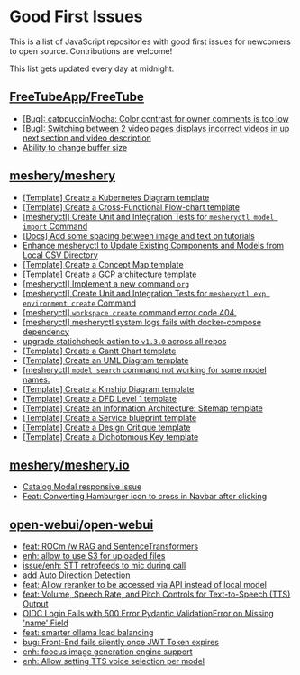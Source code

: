 # Good First Issues

This is a list of JavaScript repositories with good first issues for newcomers to open source. Contributions are welcome!

This list gets updated every day at midnight.

## [FreeTubeApp/FreeTube](https://github.com/FreeTubeApp/FreeTube)

- [[Bug]: catppuccinMocha: Color contrast for owner comments is too low](https://github.com/FreeTubeApp/FreeTube/issues/6597)
- [[Bug]: Switching between 2 video pages displays incorrect videos in up next section and video description](https://github.com/FreeTubeApp/FreeTube/issues/2261)
- [Ability to change buffer size](https://github.com/FreeTubeApp/FreeTube/issues/678)

## [meshery/meshery](https://github.com/meshery/meshery)

- [[Template] Create a Kubernetes Diagram template](https://github.com/meshery/meshery/issues/12462)
- [[Template] Create a Cross-Functional Flow-chart template](https://github.com/meshery/meshery/issues/12504)
- [[mesheryctl] Create Unit and Integration Tests for `mesheryctl model import` Command](https://github.com/meshery/meshery/issues/12137)
- [[Docs] Add some spacing between image and text on tutorials](https://github.com/meshery/meshery/issues/11783)
- [Enhance mesheryctl to Update Existing Components and Models from Local CSV Directory](https://github.com/meshery/meshery/issues/12134)
- [[Template] Create a Concept Map template](https://github.com/meshery/meshery/issues/12454)
- [[Template] Create a GCP architecture template](https://github.com/meshery/meshery/issues/12498)
- [[mesheryctl] Implement a new command `org`](https://github.com/meshery/meshery/issues/13146)
- [[mesheryctl] Create Unit and Integration Tests for `mesheryctl exp environment create` Command](https://github.com/meshery/meshery/issues/12138)
- [[mesheryctl] `workspace create` command error code 404.](https://github.com/meshery/meshery/issues/11312)
- [[mesheryctl] mesheryctl system logs fails with docker-compose dependency](https://github.com/meshery/meshery/issues/10777)
- [upgrade statichcheck-action to `v1.3.0` across all repos](https://github.com/meshery/meshery/issues/13041)
- [[Template] Create a Gantt Chart template](https://github.com/meshery/meshery/issues/12461)
- [[Template] Create an UML Diagram template](https://github.com/meshery/meshery/issues/12451)
- [[mesheryctl] `model search` command not working for some model names.](https://github.com/meshery/meshery/issues/11319)
- [[Template] Create a Kinship Diagram template](https://github.com/meshery/meshery/issues/12452)
- [[Template] Create a DFD Level 1 template](https://github.com/meshery/meshery/issues/12501)
- [[Template] Create an Information Architecture: Sitemap template](https://github.com/meshery/meshery/issues/12464)
- [[Template] Create a Service blueprint template ](https://github.com/meshery/meshery/issues/12497)
- [[Template] Create a Design Critique template](https://github.com/meshery/meshery/issues/12502)
- [[Template] Create a Dichotomous Key template](https://github.com/meshery/meshery/issues/12463)

## [meshery/meshery.io](https://github.com/meshery/meshery.io)

- [Catalog Modal responsive issue](https://github.com/meshery/meshery.io/issues/2017)
- [Feat: Converting Hamburger icon to cross in Navbar after clicking](https://github.com/meshery/meshery.io/issues/1894)

## [open-webui/open-webui](https://github.com/open-webui/open-webui)

- [feat: ROCm /w RAG and SentenceTransformers](https://github.com/open-webui/open-webui/issues/8365)
- [enh: allow to use S3 for uploaded files](https://github.com/open-webui/open-webui/issues/5763)
- [issue/enh: STT retrofeeds to mic during call](https://github.com/open-webui/open-webui/issues/7509)
- [add Auto Direction Detection ](https://github.com/open-webui/open-webui/issues/8448)
- [feat: Allow reranker to be accessed via API instead of local model](https://github.com/open-webui/open-webui/issues/8478)
- [feat: Volume, Speech Rate, and Pitch Controls for Text-to-Speech (TTS) Output](https://github.com/open-webui/open-webui/issues/1331)
- [OIDC Login Fails with 500 Error Pydantic ValidationError on Missing 'name' Field](https://github.com/open-webui/open-webui/issues/8319)
- [feat: smarter ollama load balancing](https://github.com/open-webui/open-webui/issues/1081)
- [bug: Front-End fails silently once JWT Token expires](https://github.com/open-webui/open-webui/issues/5866)
- [enh: foocus image generation engine support](https://github.com/open-webui/open-webui/issues/2648)
- [enh: Allow setting TTS voice selection per model](https://github.com/open-webui/open-webui/issues/3097)

